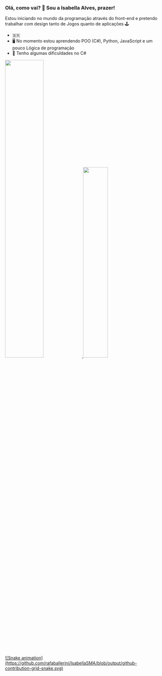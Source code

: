 ### Olá, como vai? 👋 Sou a Isabella Alves, prazer!   

 Estou iniciando no mundo da programação através do front-end e pretendo trabalhar com design tanto de Jogos quanto de aplicações  🕹️

- 🇧🇷
- 🖥️ No momento estou aprendendo POO (C#), Python, JavaScript e um pouco Lógica de programação 
- 🤔 Tenho algumas dificuldades no C#

<div> 
 
  <a href= "https://github.com/IsabellaSMA">
    <img width="50%" src="https://github-readme-stats.vercel.app/api?username=IsabellaSMA&count_private=true&show_icons=true&theme=radical">
<img width= "40%" src="https://github-readme-stats.vercel.app/api/top-langs/?username=IsabellaSMA&layout=compactIsabellaSMA&count_private=true&theme=cobalt">
    
</div>
<div>
 ![Snake animation](https://github.com/rafaballerini/IsabellaSMA/blob/output/github-contribution-grid-snake.svg)
 </div>
